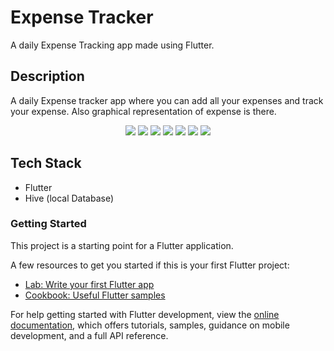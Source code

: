 # Expense Tracker

A daily Expense Tracking app made using Flutter.

## Description
A daily Expense tracker app where you can add all your expenses and track your expense. Also graphical representation of expense is there.

<p align="center">
<img src="https://github.com/nilaysaha05/flutter_expense_tracker/blob/master/screenShots/1.jpg?raw=true">
<img src="https://github.com/nilaysaha05/flutter_expense_tracker/blob/master/screenShots/2.jpg?raw=true">
<img src="https://github.com/nilaysaha05/flutter_expense_tracker/blob/master/screenShots/3.jpg?raw=true">
<img src="https://github.com/nilaysaha05/flutter_expense_tracker/blob/master/screenShots/4.jpg?raw=true">
<img src="https://github.com/nilaysaha05/flutter_expense_tracker/blob/master/screenShots/5.png?raw=true">
<img src="https://github.com/nilaysaha05/flutter_expense_tracker/blob/master/screenShots/6.jpg?raw=true">
<img src="https://github.com/nilaysaha05/flutter_expense_tracker/blob/master/screenShots/7.jpg?raw=true">
</p>

## Tech Stack
- Flutter
- Hive (local Database)


### Getting Started

This project is a starting point for a Flutter application.

A few resources to get you started if this is your first Flutter project:

- [Lab: Write your first Flutter app](https://docs.flutter.dev/get-started/codelab)
- [Cookbook: Useful Flutter samples](https://docs.flutter.dev/cookbook)

For help getting started with Flutter development, view the
[online documentation](https://docs.flutter.dev/), which offers tutorials,
samples, guidance on mobile development, and a full API reference.

